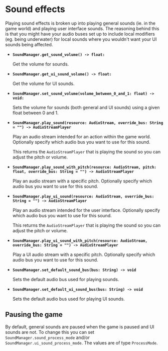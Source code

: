 # Sound effects

Playing sound effects is broken up into playing general sounds (ie. in the game world) and playing user interface sounds. The reasoning behind this is that you might have your audio buses set up to include local modifiers (eg. being underwater) for local sounds where you wouldn't want your UI sounds being affected.

- **`SoundManager.get_sound_volume() -> float:`**

  Get the volume for sounds.

- **`SoundManager.get_ui_sound_volume() -> float:`**

  Get the volume for UI sounds.

- **`SoundManager.set_sound_volume(volume_between_0_and_1: float) -> void:`**

  Sets the volume for sounds (both general and UI sounds) using a given float between 0 and 1.

- **`SoundManager.play_sound(resource: AudioStream, override_bus: String = "") -> AudioStreamPlayer`**

  Play an audio stream intended for an action within the game world. Optionally specify which audio bus you want to use for this sound.

  This returns the `AudioStreamPlayer` that is playing the sound so you can adjust the pitch or volume.

- **`SoundManager.play_sound_with_pitch(resource: AudioStream, pitch: float, override_bus: String = "") -> AudioStreamPlayer`**

  Play an audio stream with a specific pitch. Optionally specify which audio bus you want to use for this sound.

- **`SoundManager.play_ui_sound(resource: AudioStream, override_bus: String = "") -> AudioStreamPlayer`**

  Play an audio stream intended for the user interface. Optionally specify which audio bus you want to use for this sound.

  This returns the `AudioStreamPlayer` that is playing the sound so you can adjust the pitch or volume.

- **`SoundManager.play_ui_sound_with_pitch(resource: AudioStream, override_bus: String = "") -> AudioStreamPlayer`**

  Play a UI audio stream with a specific pitch. Optionally specify which audio bus you want to use for this sound.

- **`SoundManager.set_default_sound_bus(bus: String) -> void`**

  Sets the default audio bus used for playing sounds.

- **`SoundManager.set_default_ui_sound_bus(bus: String) -> void`**

  Sets the default audio bus used for playing UI sounds.

## Pausing the game

By default, general sounds are paused when the game is paused and UI sounds are not. To change this you can set `SoundManager.sound_process_mode` and/or `SoundManager.ui_sound_process_mode`. The values are of type `ProcessMode`.
